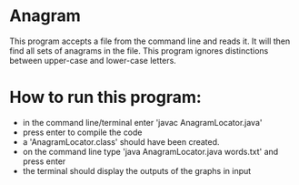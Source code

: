 # Anagram
 
 This program accepts a file from the command line and reads it. It will then find all sets of anagrams in the file.
 This program ignores distinctions between upper-case and lower-case letters. 


# How to run this program:
- in the command line/terminal enter 'javac AnagramLocator.java'
- press enter to compile the code
- a 'AnagramLocator.class' should have been created.
- on the command line type 'java AnagramLocator.java words.txt' and press enter
- the terminal should display the outputs of the graphs in input
